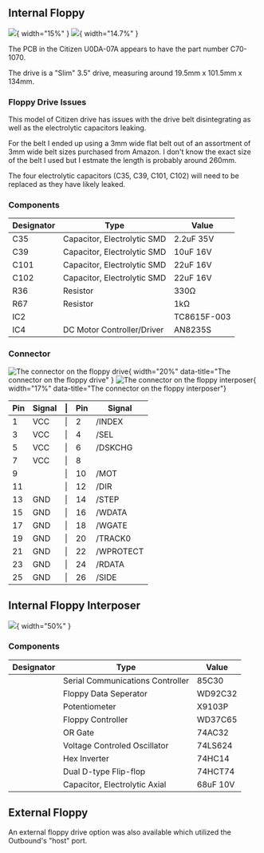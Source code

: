 

## Internal Floppy

![](media/floppytop.jpg){ width="15%" } ![](media/floppybottom.jpg){ width="14.7%" }

The PCB in the Citizen U0DA-07A appears to have the part number C70-1070.

The drive is a "Slim" 3.5" drive, measuring around 19.5mm x 101.5mm x 134mm.

### Floppy Drive Issues

This model of Citizen drive has issues with the drive belt disintegrating as well as the electrolytic capacitors leaking.

For the belt I ended up using a 3mm wide flat belt out of an assortment of 3mm wide belt sizes purchased from Amazon. I don't know the exact size of the belt I used but I estmate the length is probably around 260mm.

The four electrolytic capacitors (C35, C39, C101, C102) will need to be replaced as they have likely leaked.

### Components

| Designator | Type | Value |
| --- | --- | --- |
| C35 | Capacitor, Electrolytic SMD | 2.2uF 35V |
| C39 | Capacitor, Electrolytic SMD | 10uF 16V |
| C101 | Capacitor, Electrolytic SMD | 22uF 16V |
| C102 | Capacitor, Electrolytic SMD | 22uF 16V |
| R36 | Resistor | 330Ω |
| R67 | Resistor | 1kΩ |
| IC2 | | TC8615F-003 |
| IC4 | DC Motor Controller/Driver | AN8235S |


### Connector

![The connector on the floppy drive](media/floppydriveconnector.jpg){ width="20%" data-title="The connector on the floppy drive" } ![The connector on the floppy interposer](media/floppyinterposerconnector.jpg){ width="17%" data-title="The connector on the floppy interposer"}

| Pin | Signal | \| | Pin | Signal |
| --- | --- | --- | --- | --- |
| 1 | VCC | \| | 2 | /INDEX |
| 3 | VCC | \| | 4 | /SEL |
| 5 | VCC | \| | 6 | /DSKCHG |
| 7 | VCC | \| | 8 |  |
| 9 | | \| | 10 | /MOT |
| 11 | | \| | 12 | /DIR |
| 13 | GND | \| | 14 | /STEP |
| 15 | GND | \| | 16 | /WDATA |
| 17 | GND | \| | 18 | /WGATE |
| 19 | GND | \| | 20 | /TRACK0 |
| 21 | GND | \| | 22 | /WPROTECT |
| 23 | GND | \| | 24 | /RDATA |
| 25 | GND | \| | 26 | /SIDE |

## Internal Floppy Interposer

![](media/interposer.jpg){ width="50%" }

### Components

| Designator | Type | Value |
| --- | --- | --- |
| | Serial Communications Controller | 85C30 |
| | Floppy Data Seperator | WD92C32 |
| | Potentiometer | X9103P |
| | Floppy Controller | WD37C65 |
| | OR Gate | 74AC32 |
| | Voltage Controled Oscillator | 74LS624 |
| | Hex Inverter | 74HC14 |
| | Dual D-type Flip-flop | 74HCT74 |
| | Capacitor, Electrolytic Axial | 68uF 10V |

## External Floppy

An external floppy drive option was also available which utilized the Outbound's "host" port.
